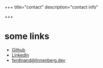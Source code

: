 +++
title="contact"
description="contact info"

+++

# some links

- [Github](https://github.com/Scarjit)
- [LinkedIn](https://www.linkedin.com/in/ferdinand-l-b1124321b)
- ferdinand@linnenberg.dev
